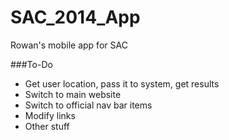 SAC_2014_App
============

Rowan's mobile app for SAC

###To-Do
- Get user location, pass it to system, get results
- Switch to main website
- Switch to official nav bar items
- Modify links
- Other stuff
